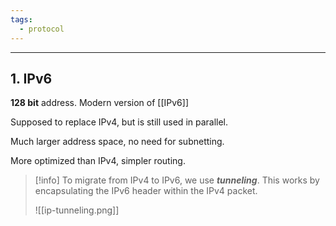 ```yaml
---
tags:
  - protocol
---
```

---
## 1. IPv6

**128 bit** address. Modern version of [[IPv6]]

Supposed to replace IPv4, but is still used in parallel.

Much larger address space, no need for subnetting.

More optimized than IPv4, simpler routing.

>[!info]
>To migrate from IPv4 to IPv6, we use ***tunneling***. This works by encapsulating the IPv6 header within the IPv4 packet.
>
>![[ip-tunneling.png]]

